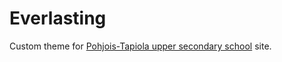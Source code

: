 Everlasting
===

Custom theme for [Pohjois-Tapiola upper secondary school](https://pohjois-tapiola.com/lukio/) site.
